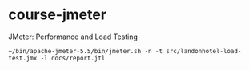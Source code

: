 # course-jmeter
JMeter: Performance and Load Testing

```shell
~/bin/apache-jmeter-5.5/bin/jmeter.sh -n -t src/landonhotel-load-test.jmx -l docs/report.jtl
```
